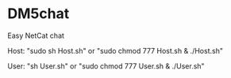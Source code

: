 # DM5chat
Easy NetCat chat

Host:
"sudo sh Host.sh"
or
"sudo chmod 777 Host.sh &
./Host.sh"

User:
"sh User.sh"
or
"sudo chmod 777 User.sh &
./User.sh"

